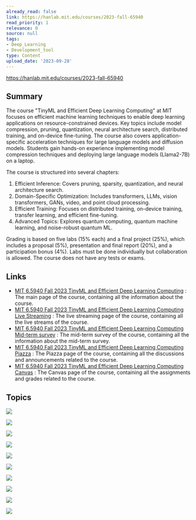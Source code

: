 ```yaml
---
already_read: false
link: https://hanlab.mit.edu/courses/2023-fall-65940
read_priority: 1
relevance: 0
source: null
tags:
- Deep_Learning
- Development_tool
type: Content
upload_date: '2023-09-28'
---
```


https://hanlab.mit.edu/courses/2023-fall-65940
## Summary

The course "TinyML and Efficient Deep Learning Computing" at MIT focuses on efficient machine learning techniques to enable deep learning applications on resource-constrained devices. Key topics include model compression, pruning, quantization, neural architecture search, distributed training, and on-device fine-tuning. The course also covers application-specific acceleration techniques for large language models and diffusion models. Students gain hands-on experience implementing model compression techniques and deploying large language models (Llama2-7B) on a laptop.

The course is structured into several chapters:
1. Efficient Inference: Covers pruning, sparsity, quantization, and neural architecture search.
2. Domain-Specific Optimization: Includes transformers, LLMs, vision transformers, GANs, video, and point cloud processing.
3. Efficient Training: Focuses on distributed training, on-device training, transfer learning, and efficient fine-tuning.
4. Advanced Topics: Explores quantum computing, quantum machine learning, and noise-robust quantum ML.

Grading is based on five labs (15% each) and a final project (25%), which includes a proposal (5%), presentation and final report (20%), and a participation bonus (4%). Labs must be done individually but collaboration is allowed. The course does not have any tests or exams.
## Links

- [MIT 6.5940 Fall 2023 TinyML and Efficient Deep Learning Computing](https://efficientml.ai) : The main page of the course, containing all the information about the course.
- [MIT 6.5940 Fall 2023 TinyML and Efficient Deep Learning Computing Live Streaming](https://live.efficientml.ai/) : The live streaming page of the course, containing all the live streams of the course.
- [MIT 6.5940 Fall 2023 TinyML and Efficient Deep Learning Computing Mid-term survey](https://forms.gle/xMgCohDLX73cd4af9) : The mid-term survey of the course, containing all the information about the mid-term survey.
- [MIT 6.5940 Fall 2023 TinyML and Efficient Deep Learning Computing Piazza](https://piazza.com/class/lncg3hplflo4mb) : The Piazza page of the course, containing all the discussions and announcements related to the course.
- [MIT 6.5940 Fall 2023 TinyML and Efficient Deep Learning Computing Canvas](https://canvas.mit.edu/courses/22517) : The Canvas page of the course, containing all the assignments and grades related to the course.

## Topics

![](topics/Concept/Model%20Compression)

![](topics/Concept/Pruning)

![](topics/Concept/Quantization)

![](topics/Concept/Neural%20Architecture%20Search)

![](topics/Concept/Distributed%20Training)

![](topics/Concept/Data%20Parallelism)

![](topics/Concept/Model%20Parallelism)

![](topics/Concept/Gradient%20Compression)

![](topics/Concept/On%20Device%20Fine%20Tuning)

![](topics/Concept/Knowledge%20Distillation)
